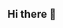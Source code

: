 ## Hi there 👋

<!--👾 PixelLogic Tech

Driven by innovation | Securing the future | Building what's next

Welcome to PixelLogic Tech — a creative hub where cutting-edge software meets cybersecurity. We build SaaS platforms, redteam tools, and forward-looking applications designed to empower businesses and individuals in an ever-changing digital landscape.

🛠️ What We Do

🚀 SaaS Development — Scalable cloud-native solutions.

🔐 Cybersecurity & Redteam Tools — Research-driven security innovation.

⚡ Custom Software & Apps — Turning bold ideas into powerful applications.

🧪 Experimentation — Exploring the edges of software, AI, and automation.

💡 Core Stack

Languages: Python · Rust · JavaScript · Go · Bash

Frameworks & Tools: React · Node.js · Docker · Kubernetes · FastAPI

Domains: Cloud · Security · DevOps · SaaS Architectures

🌟 Featured Projects

🔴 RedOps Toolkit — Advanced redteam automation utilities.

☁️ PixelSaaS — A framework for launching SaaS products faster.

🖥️ CrossRun — Experimental app for running Windows software natively on Linux.

🧩 Open Contributions — Scripts, utilities, and research shared with the community.

📬 Connect With Us

📧 Email: pixellogic_dev@proton.me
**pixellogic-tech/pixellogic-tech** 
